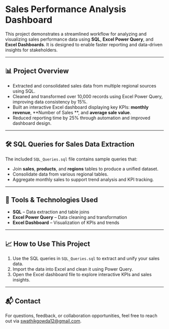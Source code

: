 # Sales Performance Analysis Dashboard

This project demonstrates a streamlined workflow for analyzing and visualizing sales performance data using **SQL**, **Excel Power Query**, and **Excel Dashboards**. It is designed to enable faster reporting and data-driven insights for stakeholders.

---

## 📊 Project Overview

- Extracted and consolidated sales data from multiple regional sources using SQL.
- Cleaned and transformed over 10,000 records using Excel Power Query, improving data consistency by 15%.
- Built an interactive Excel dashboard displaying key KPIs: **monthly revenue**, **Number of Sales **, and **average sale value**.
- Reduced reporting time by 25% through automation and improved dashboard design.

---

## 🛠 SQL Queries for Sales Data Extraction

The included `SQL_Queries.sql` file contains sample queries that:

- Join **sales**, **products**, and **regions** tables to produce a unified dataset.
- Consolidate data from various regional tables.
- Aggregate monthly sales to support trend analysis and KPI tracking.

---

## 🧰 Tools & Technologies Used

- **SQL** – Data extraction and table joins
- **Excel Power Query** – Data cleaning and transformation
- **Excel Dashboard** – Visualization of KPIs and trends

---

## 📈 How to Use This Project

1. Use the SQL queries in `SQL_Queries.sql` to extract and unify your sales data.
2. Import the data into Excel and clean it using Power Query.
3. Open the Excel dashboard file to explore interactive KPIs and sales insights.

---

## 📬 Contact

For questions, feedback, or collaboration opportunities, feel free to reach out via swathikgowda12@gmail.com.
